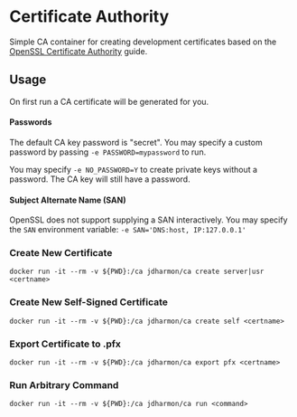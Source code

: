 # Certificate Authority
Simple CA container for creating development certificates based on the [OpenSSL Certificate Authority](https://jamielinux.com/docs/openssl-certificate-authority/) guide.

## Usage

On first run a CA certificate will be generated for you. 

#### Passwords
The default CA key password is "secret". You may specify a custom password by passing ```-e PASSWORD=mypassword``` to run.

You may specify ```-e NO_PASSWORD=Y``` to create private keys without a password. The CA key will still have a password. 

#### Subject Alternate Name (SAN)
OpenSSL does not support supplying a SAN interactively. You may specify the ```SAN``` environment variable: 
```-e SAN='DNS:host, IP:127.0.0.1'```

### Create New Certificate
```docker run -it --rm -v ${PWD}:/ca jdharmon/ca create server|usr <certname>```

### Create New Self-Signed Certificate
```docker run -it --rm -v ${PWD}:/ca jdharmon/ca create self <certname>```

### Export Certificate to .pfx
```docker run -it --rm -v ${PWD}:/ca jdharmon/ca export pfx <certname>```

### Run Arbitrary Command
```docker run -it --rm -v ${PWD}:/ca jdharmon/ca run <command>```
